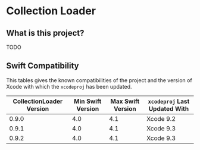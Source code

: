 # Collection Loader

## What is this project?
TODO

## Swift Compatibility

This tables gives the known compatibilities of the project and the version of Xcode with which
the `xcodeproj` has been updated.

| CollectionLoader Version | Min Swift Version | Max Swift Version | `xcodeproj` Last Updated With |
| --- | --- | --- | --- |
| 0.9.0 | 4.0 | 4.1 | Xcode 9.2 |
| 0.9.1 | 4.0 | 4.1 | Xcode 9.3 |
| 0.9.2 | 4.0 | 4.1 | Xcode 9.3 |

